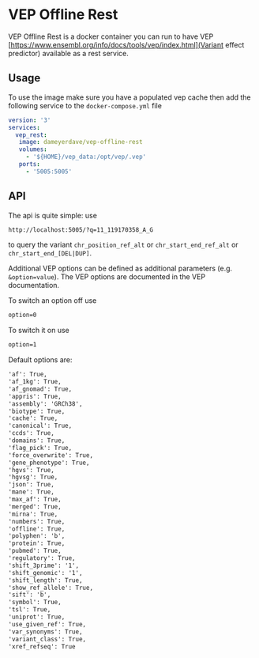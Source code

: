 # VEP Offline Rest

VEP Offline Rest is a docker container you can run to have VEP [https://www.ensembl.org/info/docs/tools/vep/index.html](Variant effect predictor) available as a rest service.

## Usage

To use the image make sure you have a populated vep cache then add the following service to the `docker-compose.yml` file

```yaml
version: '3'
services:
  vep_rest:
   image: dameyerdave/vep-offline-rest
   volumes:
     - '${HOME}/vep_data:/opt/vep/.vep'
   ports:
     - '5005:5005'
```

## API

The api is quite simple: use

```txt
http://localhost:5005/?q=11_119170358_A_G
```

to query the variant `chr_position_ref_alt` or `chr_start_end_ref_alt` or `chr_start_end_[DEL|DUP]`.

Additional VEP options can be defined as additional parameters (e.g. `&option=value`). The VEP options are documented in the VEP documentation.

To switch an option off use

```txt
option=0
```

To switch it on use

```txt
option=1
```

Default options are:

```txt
'af': True,
'af_1kg': True,
'af_gnomad': True,
'appris': True,
'assembly': 'GRCh38',
'biotype': True,
'cache': True,
'canonical': True,
'ccds': True,
'domains': True,
'flag_pick': True,
'force_overwrite': True,
'gene_phenotype': True,
'hgvs': True,
'hgvsg': True,
'json': True,
'mane': True,
'max_af': True,
'merged': True,
'mirna': True,
'numbers': True,
'offline': True,
'polyphen': 'b',
'protein': True,
'pubmed': True,
'regulatory': True,
'shift_3prime': '1',
'shift_genomic': '1',
'shift_length': True,
'show_ref_allele': True,
'sift': 'b',
'symbol': True,
'tsl': True,
'uniprot': True,
'use_given_ref': True,
'var_synonyms': True,
'variant_class': True,
'xref_refseq': True
```